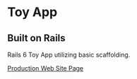 # Toy App

## Built on Rails

Rails 6 Toy App utilizing basic scaffolding.

[Production Web Site Page](https://quiet-harbor-04957.herokuapp.com/)
